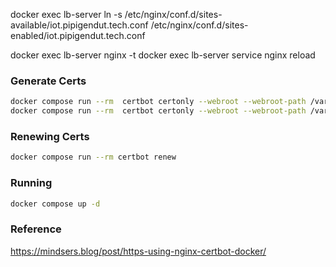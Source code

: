 docker exec lb-server ln -s /etc/nginx/conf.d/sites-available/iot.pipigendut.tech.conf /etc/nginx/conf.d/sites-enabled/iot.pipigendut.tech.conf


docker exec lb-server nginx -t
docker exec lb-server service nginx reload
### Generate Certs
```bash
docker compose run --rm  certbot certonly --webroot --webroot-path /var/www/certbot/ --dry-run -d mqtt.pipigendut.tech
docker compose run --rm  certbot certonly --webroot --webroot-path /var/www/certbot/ -d pipigendut.tech
```

### Renewing Certs
```bash
docker compose run --rm certbot renew
```

### Running
```bash
docker compose up -d
```

### Reference
https://mindsers.blog/post/https-using-nginx-certbot-docker/